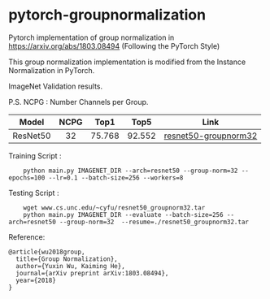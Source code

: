 # pytorch-groupnormalization
Pytorch implementation of group normalization in https://arxiv.org/abs/1803.08494 (Following the PyTorch Style)

This group normalization implementation is modified from the Instance Normalization in PyTorch. 

ImageNet Validation results. 


P.S. NCPG : Number Channels per Group. 

| Model         | NCPG |  Top1  |  Top5  | Link |
| ------------- |:----:|:------:|:------:|:----:|
| ResNet50      | 32   | 75.768 | 92.552 |[resnet50-groupnorm32](http://www.cs.unc.edu/~cyfu/resnet50_groupnorm32.tar)|
 

Training Script : 
```script 
    python main.py IMAGENET_DIR --arch=resnet50 --group-norm=32 --epochs=100 --lr=0.1 --batch-size=256 --workers=8
```
Testing Script : 
```script 
    wget www.cs.unc.edu/~cyfu/resnet50_groupnorm32.tar
    python main.py IMAGENET_DIR --evaluate --batch-size=256 --arch=resnet50 --group-norm=32  --resume=./resnet50_groupnorm32.tar   
```



Reference:

    @article{wu2018group,
      title={Group Normalization},
      author={Yuxin Wu, Kaiming He},
      journal={arXiv preprint arXiv:1803.08494},
      year={2018}
    }
